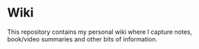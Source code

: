 # Wiki

This repository contains my personal wiki where I capture notes, book/video
summaries and other bits of information.
